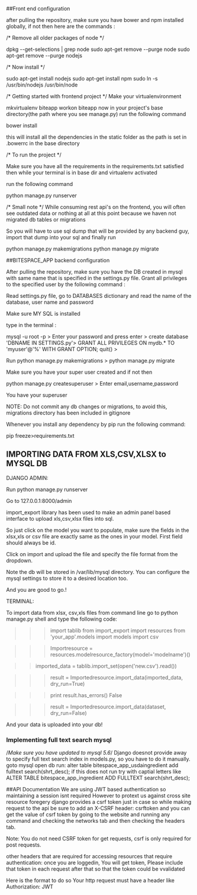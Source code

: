 ##Front end configuration

after pulling the repository, make sure you have bower and npm installed globally, if not then 
here are the commands :

/* Remove all older packages of node */

dpkg --get-selections | grep node
sudo apt-get remove --purge node
sudo apt-get remove --purge nodejs

/* Now install */

sudo apt-get install nodejs 
sudo apt-get install npm
sudo ln -s /usr/bin/nodejs /usr/bin/node


/* Getting started with frontend project */
 Make your virtualenvironment

 mkvirtualenv biteapp
 workon biteapp
 now in your project's base directory(the path where you see manage.py) run the following command
 
 bower install

 this will install all the dependencies in the static folder as the path is set in .bowerrc in the base directory

/* To run the project */

Make sure you have all the requirements in the requirements.txt satisfied
then while your terminal is in base dir and virtualenv activated

run the following command

python manage.py runserver

/* Small note */
While consuming rest api's on the frontend, you will often see outdated data or nothing at all at this point because we haven not migrated db tables or migrations

So you will have to use sql dump that will be provided by any backend guy, import that dump into your sql and finally run 

python manage.py makemigrations
python manage.py migrate

##BITESPACE_APP backend configuration

After pulling the repository, make sure you have the DB created in mysql with same name that is specified in the settings.py file. Grant all privileges to the specified user by the following command :

Read settings.py file, go to DATABASES dictionary and read the name of the database, user name and password

Make sure MY SQL is installed

type in the terminal :

mysql -u root -p >
Enter your password and press enter >
create database 'DBNAME IN SETTINGS.py'>
GRANT ALL PRIVILEGES ON mydb.* TO 'myuser'@'%' WITH GRANT OPTION;
quit() >

Run python manage.py makemigrations > python manage.py migrate

Make sure you have your super user created and if not then

python manage.py createsuperuser >
Enter email,username,password 

You have your superuser

NOTE: Do not commit any db changes or migrations, to avoid this, migrations directory has been included in gitignore

Whenever you install any dependency by pip
run the following command:

pip freeze>requirements.txt



## IMPORTING DATA FROM XLS,CSV,XLSX to MYSQL DB ##

DJANGO ADMIN:

Run python manage.py runserver

Go to 127.0.0.1:8000/admin

import_export library has been used to make an admin panel based interface to upload xls,csv,xlsx files into sql. 

So just click on the model you want to populate, make sure the fields in the xlsx,xls or csv file are exactly same as the ones in your model. First field should always be id.

Click on import and upload the file and specify the file format from the dropdown.

Note the db will be stored in /var/lib/mysql directory. You can configure the mysql settings to store it to a desired location too.

And you are good to go.!

TERMINAL:

To import data from xlsx, csv,xls files from command line go to python manage.py shell
and type the following code:

>>> import tablib
>>> from import_export import resources
>>> from 'your_app'.models import models
>>> import csv

>>> Importresource = resources.modelresource_factory(model='modelname')()

>> imported_data = tablib.import_set(open('new.csv').read())

>>> result = Importedresource.import_data(imported_data, dry_run=True)

>>> print result.has_errors()
False

>>> result = Importedresource.import_data(dataset, dry_run=False)

And your data is uploaded into your db!

### Implementing full text search mysql

/*Make sure you have updated to mysql 5.6*/
Django doesnot provide away to specify full text search index in models.py, so you have to do it manually.
goto mysql
open db
run: 
alter table bitespace_app_usdaingredient add fulltext search(shrt_desc);
if this does not run try with captial letters like
ALTER TABLE bitespace_app_ingredient ADD FULLTEXT search(shrt_desc);


##API Documentation
We are using JWT based authentication so maintaining a session isnt required
However to protext us against cross site resource foregery django provides a csrf token just in case so while making request to the api be sure to add an X-CSRF header: csrftoken
and you can get the value of csrf token by going to the website and running any command and checking the networks tab and then checking the headers tab.

Note: You do not need CSRF token for get requests, csrf is only required for post requests.

other headers that are required for accessing resources that require authentication: once you are loggedin, 
You will get token, Please include that token in each request after that so that the token could be vvalidated

Here is the format to do so
Your http request must have a header like
Authorization: JWT <token value>
